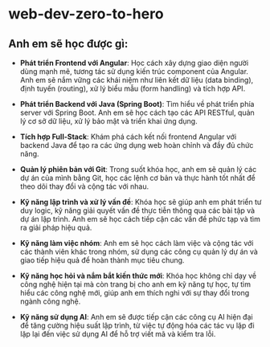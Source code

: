 # web-dev-zero-to-hero

## Anh em sẽ học được gì:

- **Phát triển Frontend với Angular**: Học cách xây dựng giao diện người dùng mạnh mẽ, tương tác sử dụng kiến trúc component của Angular. Anh em sẽ nắm vững các khái niệm như liên kết dữ liệu (data binding), định tuyến (routing), xử lý biểu mẫu (form handling) và tích hợp API.

- **Phát triển Backend với Java (Spring Boot)**: Tìm hiểu về phát triển phía server với Spring Boot. Anh em sẽ học cách tạo các API RESTful, quản lý cơ sở dữ liệu, xử lý bảo mật và triển khai ứng dụng.

- **Tích hợp Full-Stack**: Khám phá cách kết nối frontend Angular với backend Java để tạo ra các ứng dụng web hoàn chỉnh và đầy đủ chức năng.

- **Quản lý phiên bản với Git**: Trong suốt khóa học, anh em sẽ quản lý các dự án của mình bằng Git, học các lệnh cơ bản và thực hành tốt nhất để theo dõi thay đổi và cộng tác với nhau.

- **Kỹ năng lập trình và xử lý vấn đề**: Khóa học sẽ giúp anh em phát triển tư duy logic, kỹ năng giải quyết vấn đề thực tiễn thông qua các bài tập và dự án lập trình. Anh em sẽ học cách tiếp cận các vấn đề phức tạp và tìm ra giải pháp hiệu quả.

- **Kỹ năng làm việc nhóm**: Anh em sẽ học cách làm việc và cộng tác với các thành viên khác trong nhóm, sử dụng các công cụ quản lý dự án và giao tiếp hiệu quả để hoàn thành mục tiêu chung.

- **Kỹ năng học hỏi và nắm bắt kiến thức mới**: Khóa học không chỉ dạy về công nghệ hiện tại mà còn trang bị cho anh em kỹ năng tự học, tự tìm hiểu các công nghệ mới, giúp anh em thích nghi với sự thay đổi trong ngành công nghệ.

- **Kỹ năng sử dụng AI**: Anh em sẽ được tiếp cận các công cụ AI hiện đại để tăng cường hiệu suất lập trình, từ việc tự động hóa các tác vụ lặp đi lặp lại đến việc sử dụng AI để hỗ trợ viết mã và kiểm tra lỗi.
